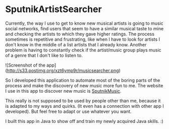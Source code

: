 # SputnikArtistSearcher

Currently, the way I use to get to know new musical artists is going to music social networks, find users that seem to have a similar musical taste to mine and checking the artists to which they gave higher ratings. The process sometimes is repetitive and frustrating, like when I have to look for artists I don't know in the middle of a list artists that I already know. Another problem is having to constantly check if the artist/music group plays music of a genre that I don't like to listen to.  

![Screenshot of the app] (http://s33.postimg.org/xzt6ymp9r/musicsearcher.png)

So I developed this application to automate most of the boring parts of the process and make the discovery of new music more fun to me. The website I use in this app to discover new music is [SputnikMusic](http://sputnikmusic.com/).

This really is not supposed to be used by people other than me, because it is adapted to my ways and quirks. (It even has a connection with other app I developed). But feel free to adapt or use whatever you want.

I built this app in Java to show off and train my newly acquired Java skills. :) 
